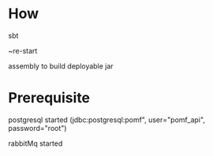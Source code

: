 # How 

sbt

~re-start

assembly to build deployable jar

# Prerequisite

postgresql started (jdbc:postgresql:pomf", user="pomf_api", password="root")

rabbitMq started